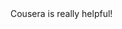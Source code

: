 <html lang="en">
<head>
  <meta charset="utf-8">
  <title>Cousera is cool!</title>
</head>
<body>
Cousera is really helpful!
</body>
</html>
